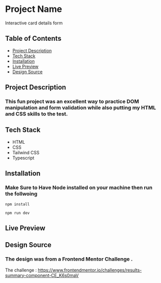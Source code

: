 # Project Name

Interactive card details form

## Table of Contents

- [Project Description](#project-description)
- [Tech Stack](#tech-stack)
- [Installation](#installation)
- [Live Preview](#live-preview)
- [Design Source](#design-source)

## Project Description

### This fun project was an excellent way to practice DOM manipulation and form validation while also putting my HTML and CSS skills to the test.

## Tech Stack

- HTML
- CSS
- Tailwind CSS
- Typescript

## Installation

### Make Sure to Have Node installed on your machine then run the follwoing

```
npm install

```

```
npm run dev

```

## Live Preview

## Design Source

### The design was from a Frontend Mentor Challenge .

The challenge : https://www.frontendmentor.io/challenges/results-summary-component-CE_K6s0maV
